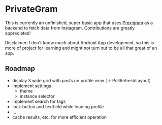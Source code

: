 # PrivateGram

This is currently an unfinished, super basic app that uses [Proxigram](https://codeberg.org/ThePenguinDev/Proxigram) as a backend to fetch data from Instagram. Contributions are greatly appreciated!

Disclaimer: I don't know much about Android App development, so this is more of project for learning and might not turn out to be all that great of an app.

## Roadmap
- display 3 wide grid with posts on profile view (-> PullRefreshLayout)
- implement settings
	- theme
	- instance selector
- implement search for tags
- lock button and textfield while loading profile
- ...
- cache results, etc. for more efficient operation

